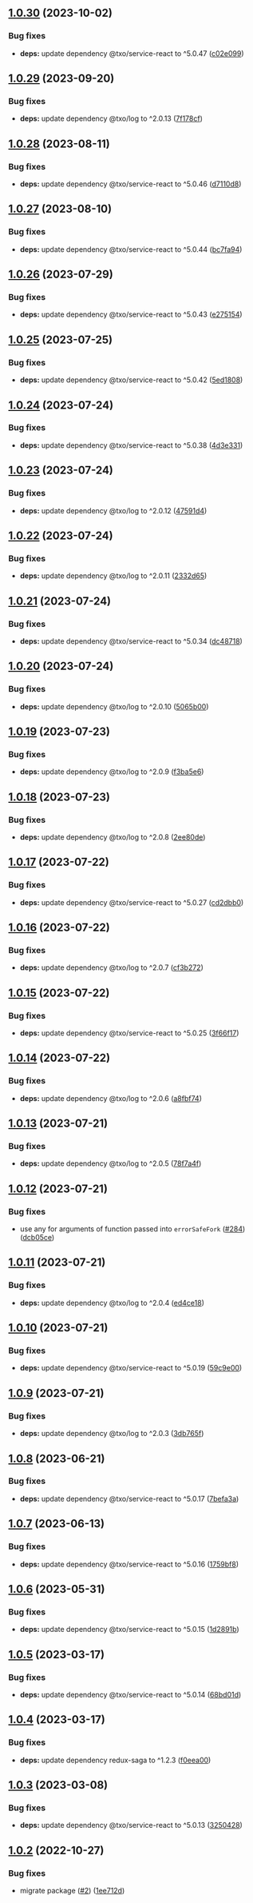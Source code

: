 ## [1.0.30](https://github.com/technology-studio/redux-saga/compare/v1.0.29...v1.0.30) (2023-10-02)


### Bug fixes

* **deps:** update dependency @txo/service-react to ^5.0.47 ([c02e099](https://github.com/technology-studio/redux-saga/commit/c02e09957ba57ca794ace4c162cf07eb12b92e69))

## [1.0.29](https://github.com/technology-studio/redux-saga/compare/v1.0.28...v1.0.29) (2023-09-20)


### Bug fixes

* **deps:** update dependency @txo/log to ^2.0.13 ([7f178cf](https://github.com/technology-studio/redux-saga/commit/7f178cfb826e5b44189bc76d837bb8b8b84f39f5))

## [1.0.28](https://github.com/technology-studio/redux-saga/compare/v1.0.27...v1.0.28) (2023-08-11)


### Bug fixes

* **deps:** update dependency @txo/service-react to ^5.0.46 ([d7110d8](https://github.com/technology-studio/redux-saga/commit/d7110d8d781d701afb2a2e21e0720b187e5d461e))

## [1.0.27](https://github.com/technology-studio/redux-saga/compare/v1.0.26...v1.0.27) (2023-08-10)


### Bug fixes

* **deps:** update dependency @txo/service-react to ^5.0.44 ([bc7fa94](https://github.com/technology-studio/redux-saga/commit/bc7fa94b7c7d2cfc9a8312a2c3de6b6957fcd8dd))

## [1.0.26](https://github.com/technology-studio/redux-saga/compare/v1.0.25...v1.0.26) (2023-07-29)


### Bug fixes

* **deps:** update dependency @txo/service-react to ^5.0.43 ([e275154](https://github.com/technology-studio/redux-saga/commit/e2751549d70e21a96a19975073a31fcf69ec9927))

## [1.0.25](https://github.com/technology-studio/redux-saga/compare/v1.0.24...v1.0.25) (2023-07-25)


### Bug fixes

* **deps:** update dependency @txo/service-react to ^5.0.42 ([5ed1808](https://github.com/technology-studio/redux-saga/commit/5ed18083fcf5372c282e4350da2000111eaa4305))

## [1.0.24](https://github.com/technology-studio/redux-saga/compare/v1.0.23...v1.0.24) (2023-07-24)


### Bug fixes

* **deps:** update dependency @txo/service-react to ^5.0.38 ([4d3e331](https://github.com/technology-studio/redux-saga/commit/4d3e331ee778e2998d1588cfc318f4c4cb028d1f))

## [1.0.23](https://github.com/technology-studio/redux-saga/compare/v1.0.22...v1.0.23) (2023-07-24)


### Bug fixes

* **deps:** update dependency @txo/log to ^2.0.12 ([47591d4](https://github.com/technology-studio/redux-saga/commit/47591d43fa367f186cc9245a0b990a8febfe7cab))

## [1.0.22](https://github.com/technology-studio/redux-saga/compare/v1.0.21...v1.0.22) (2023-07-24)


### Bug fixes

* **deps:** update dependency @txo/log to ^2.0.11 ([2332d65](https://github.com/technology-studio/redux-saga/commit/2332d652cd8326502d070bf1f3d6e0cb47ce8623))

## [1.0.21](https://github.com/technology-studio/redux-saga/compare/v1.0.20...v1.0.21) (2023-07-24)


### Bug fixes

* **deps:** update dependency @txo/service-react to ^5.0.34 ([dc48718](https://github.com/technology-studio/redux-saga/commit/dc48718c2888aef984f93ca66fa762af3161346e))

## [1.0.20](https://github.com/technology-studio/redux-saga/compare/v1.0.19...v1.0.20) (2023-07-24)


### Bug fixes

* **deps:** update dependency @txo/log to ^2.0.10 ([5065b00](https://github.com/technology-studio/redux-saga/commit/5065b00d5fcf66d6c43b596e26dbaddade6512ec))

## [1.0.19](https://github.com/technology-studio/redux-saga/compare/v1.0.18...v1.0.19) (2023-07-23)


### Bug fixes

* **deps:** update dependency @txo/log to ^2.0.9 ([f3ba5e6](https://github.com/technology-studio/redux-saga/commit/f3ba5e6ed6831e29d4b5840788b54fa53188207f))

## [1.0.18](https://github.com/technology-studio/redux-saga/compare/v1.0.17...v1.0.18) (2023-07-23)


### Bug fixes

* **deps:** update dependency @txo/log to ^2.0.8 ([2ee80de](https://github.com/technology-studio/redux-saga/commit/2ee80de49ae764eb3a5469b080840e28b71ec55f))

## [1.0.17](https://github.com/technology-studio/redux-saga/compare/v1.0.16...v1.0.17) (2023-07-22)


### Bug fixes

* **deps:** update dependency @txo/service-react to ^5.0.27 ([cd2dbb0](https://github.com/technology-studio/redux-saga/commit/cd2dbb0423991529a7663d0dbc40fcb8582251aa))

## [1.0.16](https://github.com/technology-studio/redux-saga/compare/v1.0.15...v1.0.16) (2023-07-22)


### Bug fixes

* **deps:** update dependency @txo/log to ^2.0.7 ([cf3b272](https://github.com/technology-studio/redux-saga/commit/cf3b272df4fce5678ed2261c10ef54197b8b3d29))

## [1.0.15](https://github.com/technology-studio/redux-saga/compare/v1.0.14...v1.0.15) (2023-07-22)


### Bug fixes

* **deps:** update dependency @txo/service-react to ^5.0.25 ([3f66f17](https://github.com/technology-studio/redux-saga/commit/3f66f1790885f074dea737f91e31fbce6ca24477))

## [1.0.14](https://github.com/technology-studio/redux-saga/compare/v1.0.13...v1.0.14) (2023-07-22)


### Bug fixes

* **deps:** update dependency @txo/log to ^2.0.6 ([a8fbf74](https://github.com/technology-studio/redux-saga/commit/a8fbf743322cf740f42496182f5b38eac77b534e))

## [1.0.13](https://github.com/technology-studio/redux-saga/compare/v1.0.12...v1.0.13) (2023-07-21)


### Bug fixes

* **deps:** update dependency @txo/log to ^2.0.5 ([78f7a4f](https://github.com/technology-studio/redux-saga/commit/78f7a4fada7f13e2bb23734dd0f2c0172cfce123))

## [1.0.12](https://github.com/technology-studio/redux-saga/compare/v1.0.11...v1.0.12) (2023-07-21)


### Bug fixes

* use any for arguments of function passed into `errorSafeFork` ([#284](https://github.com/technology-studio/redux-saga/issues/284)) ([dcb05ce](https://github.com/technology-studio/redux-saga/commit/dcb05ce121de335e2fde6d93363a315a996e5e63))

## [1.0.11](https://github.com/technology-studio/redux-saga/compare/v1.0.10...v1.0.11) (2023-07-21)


### Bug fixes

* **deps:** update dependency @txo/log to ^2.0.4 ([ed4ce18](https://github.com/technology-studio/redux-saga/commit/ed4ce18f039518dd22ae5b0ca4f473a89d89c7f1))

## [1.0.10](https://github.com/technology-studio/redux-saga/compare/v1.0.9...v1.0.10) (2023-07-21)


### Bug fixes

* **deps:** update dependency @txo/service-react to ^5.0.19 ([59c9e00](https://github.com/technology-studio/redux-saga/commit/59c9e00fdc3df2426773d4fc270ef6063fb94944))

## [1.0.9](https://github.com/technology-studio/redux-saga/compare/v1.0.8...v1.0.9) (2023-07-21)


### Bug fixes

* **deps:** update dependency @txo/log to ^2.0.3 ([3db765f](https://github.com/technology-studio/redux-saga/commit/3db765f7c101523818f9e4a7970cad2eb43d2613))

## [1.0.8](https://github.com/technology-studio/redux-saga/compare/v1.0.7...v1.0.8) (2023-06-21)


### Bug fixes

* **deps:** update dependency @txo/service-react to ^5.0.17 ([7befa3a](https://github.com/technology-studio/redux-saga/commit/7befa3a01ec9706fd5c3a7a8c6519a3ec1a0c7c9))

## [1.0.7](https://github.com/technology-studio/redux-saga/compare/v1.0.6...v1.0.7) (2023-06-13)


### Bug fixes

* **deps:** update dependency @txo/service-react to ^5.0.16 ([1759bf8](https://github.com/technology-studio/redux-saga/commit/1759bf807209f27d883060fab0759d15c92a5a19))

## [1.0.6](https://github.com/technology-studio/redux-saga/compare/v1.0.5...v1.0.6) (2023-05-31)


### Bug fixes

* **deps:** update dependency @txo/service-react to ^5.0.15 ([1d2891b](https://github.com/technology-studio/redux-saga/commit/1d2891becd226085447766fe9fa873317d4530ae))

## [1.0.5](https://github.com/technology-studio/redux-saga/compare/v1.0.4...v1.0.5) (2023-03-17)


### Bug fixes

* **deps:** update dependency @txo/service-react to ^5.0.14 ([68bd01d](https://github.com/technology-studio/redux-saga/commit/68bd01de5a7f6d873b70dfbb9dd3caaeb30ee5ee))

## [1.0.4](https://github.com/technology-studio/redux-saga/compare/v1.0.3...v1.0.4) (2023-03-17)


### Bug fixes

* **deps:** update dependency redux-saga to ^1.2.3 ([f0eea00](https://github.com/technology-studio/redux-saga/commit/f0eea00a271b82b49c4cafe52d04dab212effec2))

## [1.0.3](https://github.com/technology-studio/redux-saga/compare/v1.0.2...v1.0.3) (2023-03-08)


### Bug fixes

* **deps:** update dependency @txo/service-react to ^5.0.13 ([3250428](https://github.com/technology-studio/redux-saga/commit/3250428911445833f88f2ba4bc21d19d61344677))

## [1.0.2](https://github.com/technology-studio/redux-saga/compare/v1.0.1...v1.0.2) (2022-10-27)


### Bug fixes

* migrate package ([#2](https://github.com/technology-studio/redux-saga/issues/2)) ([1ee712d](https://github.com/technology-studio/redux-saga/commit/1ee712d3f59e15b97dd09605e902375aa29fd459))
